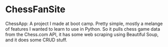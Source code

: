 # ChessFanSite
 
ChessApp: A project I made at boot camp. Pretty simple, mostly a melange of features I wanted to learn to use in Python. So it pulls chess game data from the Chess.com API, it has some web scraping using Beautiful Soup, and it does some CRUD stuff.
